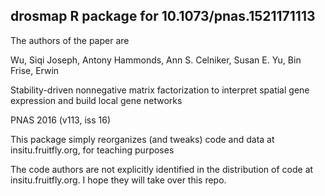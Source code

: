 drosmap R package for 10.1073/pnas.1521171113
---------------------------------------------

The authors of the paper are

Wu, Siqi Joseph, Antony Hammonds, Ann S.  Celniker, Susan E.  Yu, Bin Frise, Erwin

Stability-driven nonnegative matrix factorization to interpret spatial gene expression and build local gene networks

PNAS 2016 (v113, iss 16)

This package simply reorganizes (and tweaks) code and data at
insitu.fruitfly.org, for teaching purposes

The code authors are not explicitly identified in the distribution
of code at insitu.fruitfly.org.  I hope they will take over this repo.
